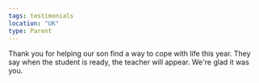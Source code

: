 ```yaml
---
tags: testimonials
location: "UK"
type: Parent
---
```

Thank you for helping our son find a way to cope with life this year. They say when the student is ready, the teacher will appear. We're glad it was you.